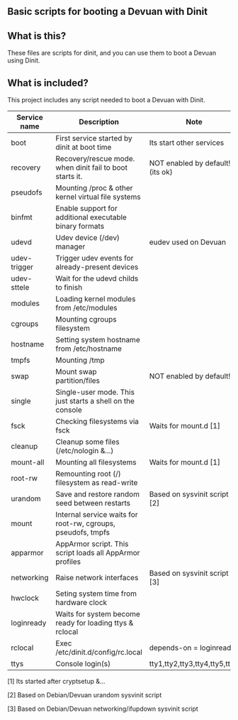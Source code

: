 ## Basic scripts for booting a Devuan with Dinit

## What is this?
These files are scripts for dinit, and you can use them to boot a Devuan using Dinit.

## What is included?
This project includes any script needed to boot a Devuan with Dinit.

| Service name  | Description                                                  | Note                           |
| --------------|--------------------------------------------------------------|--------------------------------|
| boot          | First service started by dinit at boot time                  | Its start other services       |
| recovery      | Recovery/rescue mode. when dinit fail to boot starts it.     | NOT enabled by default!(its ok)|
| pseudofs      | Mounting /proc & other kernel virtual file systems           |                                |
| binfmt        | Enable support for additional executable binary formats      |                                |
| udevd         | Udev device (/dev) manager                                   | eudev used on Devuan           |
| udev-trigger  | Trigger udev events for already-present devices              |                                |
| udev-sttele   | Wait for the udevd childs to finish                          |                                |
| modules       | Loading kernel modules from /etc/modules                     |                                |
| cgroups       | Mounting cgroups filesystem                                  |                                |
| hostname      | Setting system hostname from /etc/hostname                   |                                |
| tmpfs         | Mounting /tmp                                                |                                |
| swap          | Mount swap partition/files                                   | NOT enabled by default!        |
| single        | Single-user mode. This just starts a shell on the console    |                                |
| fsck          | Checking filesystems via fsck                                | Waits for mount.d [1]          |
| cleanup       | Cleanup some files (/etc/nologin &...)                       |                                |
| mount-all     | Mounting all filesystems                                     | Waits for mount.d [1]          |
| root-rw       | Remounting root (/) filesystem as read-write                 |                                |
| urandom       | Save and restore random seed between restarts                | Based on sysvinit script [2]   |
| mount         | Internal service waits for root-rw, cgroups, pseudofs, tmpfs |                                |
| apparmor      | AppArmor script. This script loads all AppArmor profiles     |                                |
| networking    | Raise network interfaces                                     | Based on sysvinit script [3]   |
| hwclock       | Seting system time from hardware clock                       |                                |
| loginready    | Waits for system become ready for loading ttys & rclocal     |                                |
| rclocal       | Exec /etc/dinit.d/config/rc.local                            | depends-on = loginready        |
| ttys          | Console login(s)                                             | tty1,tty2,tty3,tty4,tty5,tty6  | 

[1] Its started after cryptsetup &...

[2] Based on Debian/Devuan urandom sysvinit script

[3] Based on Debian/Devuan networking/ifupdown sysvinit script
